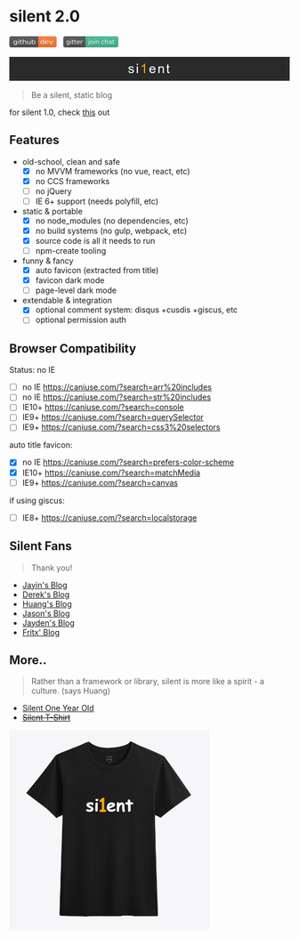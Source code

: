 # silent 2.0

<a href="https://github.com/fritx/silent"><img src="blog/p/projects/github-badge.svg" width="85" height="20"></a>
&nbsp;&nbsp;<a href="https://gitter.im/fritx"><img src="blog/p/projects/gitter-badge.svg" width="99" height="20"></a>

<img src="blog/p/projects/silent/pic/si1ent.png">

> Be a silent, static blog

for silent 1.0, check [this](https://github.com/fritx/silent/tree/v1) out

## Features

- old-school, clean and safe
  - [x] no MVVM frameworks (no vue, react, etc)
  - [x] no CCS frameworks
  - [ ] no jQuery
  - [ ] IE 6+ support (needs polyfill, etc)
- static & portable
  - [x] no node_modules (no dependencies, etc)
  - [x] no build systems (no gulp, webpack, etc)
  - [x] source code is all it needs to run
  - [ ] npm-create tooling
- funny & fancy
  - [x] auto favicon (extracted from title)
  - [x] favicon dark mode
  - [ ] page-level dark mode
- extendable & integration
  - [x] optional comment system: disqus +cusdis +giscus, etc
  - [ ] optional permission auth

## Browser Compatibility

Status: no IE

- [ ] no IE https://caniuse.com/?search=arr%20includes
- [ ] no IE https://caniuse.com/?search=str%20includes
- [ ] IE10+ https://caniuse.com/?search=console
- [ ] IE9+ https://caniuse.com/?search=querySelector
- [ ] IE9+ https://caniuse.com/?search=css3%20selectors

auto title favicon:

- [x] no IE https://caniuse.com/?search=prefers-color-scheme
- [x] IE10+ https://caniuse.com/?search=matchMedia
- [ ] IE9+ https://caniuse.com/?search=canvas

if using giscus:

- [ ] IE8+ https://caniuse.com/?search=localstorage

## Silent Fans

> Thank you!

- [Jayin's Blog](https://jayin.github.io)
- [Derek's Blog](https://derekgame2013.github.io/blog/)
- [Huang's Blog](https://huangruichang.github.io)
- [Jason's Blog](https://jacsonlee.github.io/Blog/)
- [Jayden's Blog](https://iamjayden.github.io)
- [Fritx' Blog](https://fritx.github.io/blog/)

## More..

> Rather than a framework or library, silent is more like a spirit - a culture. (says Huang)

- [Silent One Year Old](https://blog.fritx.me/?2015/05/silent-one-year-old)
- ~~[Silent T-Shirt](http://udz.com/silent)~~

<img width="360" src="blog/p/projects/silent/pic/tshirt-x360.png">
